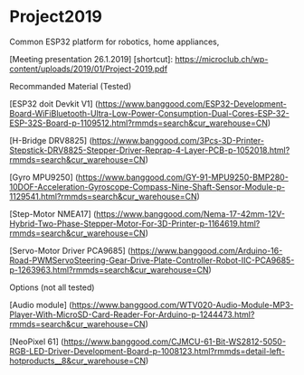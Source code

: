 # Project2019
Common ESP32 platform for robotics, home appliances, 

[Meeting presentation 26.1.2019] [shortcut]: https://microclub.ch/wp-content/uploads/2019/01/Project-2019.pdf

Recommanded Material (Tested)

[ESP32 doit Devkit V1] (https://www.banggood.com/ESP32-Development-Board-WiFiBluetooth-Ultra-Low-Power-Consumption-Dual-Cores-ESP-32-ESP-32S-Board-p-1109512.html?rmmds=search&cur_warehouse=CN)

[H-Bridge DRV8825] (https://www.banggood.com/3Pcs-3D-Printer-Stepstick-DRV8825-Stepper-Driver-Reprap-4-Layer-PCB-p-1052018.html?rmmds=search&cur_warehouse=CN)

[Gyro MPU9250] (https://www.banggood.com/GY-91-MPU9250-BMP280-10DOF-Acceleration-Gyroscope-Compass-Nine-Shaft-Sensor-Module-p-1129541.html?rmmds=search&cur_warehouse=CN)

[Step-Motor NMEA17] (https://www.banggood.com/Nema-17-42mm-12V-Hybrid-Two-Phase-Stepper-Motor-For-3D-Printer-p-1164619.html?rmmds=search&cur_warehouse=CN)

[Servo-Motor Driver PCA9685] (https://www.banggood.com/Arduino-16-Road-PWMServoSteering-Gear-Drive-Plate-Controller-Robot-IIC-PCA9685-p-1263963.html?rmmds=search&cur_warehouse=CN)

Options (not all tested)

[Audio module] (https://www.banggood.com/WTV020-Audio-Module-MP3-Player-With-MicroSD-Card-Reader-For-Arduino-p-1244473.html?rmmds=search&cur_warehouse=CN)

[NeoPixel 61] (https://www.banggood.com/CJMCU-61-Bit-WS2812-5050-RGB-LED-Driver-Development-Board-p-1008123.html?rmmds=detail-left-hotproducts__8&cur_warehouse=CN)
